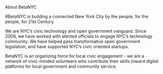 About BetaNYC

#BetaNYC is building a connected New York City by the people, for the people, for 21st Century.

We are NYC’s civic technology and open government vanguard. Since 2009, we have worked with elected officials to engage NYC’s technology community. We have helped pass transformative open government legislation, and have supported NYC’s civic oriented startups. 

BetaNYC is an organizing force for local civic engagement - we are a network of civic-minded volunteers who contribute their skills toward digital platforms for local government and community service.
